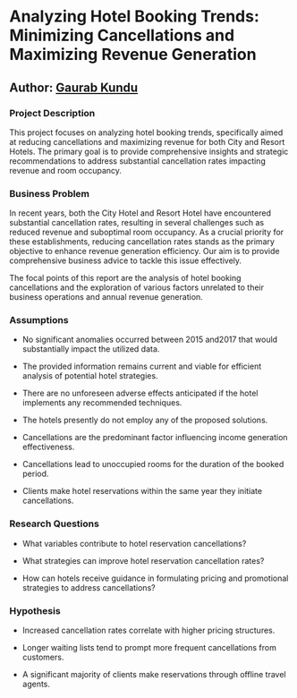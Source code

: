 # Analyzing Hotel Booking Trends: Minimizing Cancellations and Maximizing Revenue Generation

## Author: [Gaurab Kundu](https://www.linkedin.com/in/gaurab-kundu)

### Project Description

This project focuses on analyzing hotel booking trends, specifically aimed at reducing cancellations and maximizing revenue for both City and Resort Hotels. The primary goal is to provide comprehensive insights and strategic recommendations to address substantial cancellation rates impacting revenue and room occupancy.

### Business Problem

In recent years, both the City Hotel and Resort Hotel have encountered substantial cancellation rates, resulting in several challenges such as reduced revenue and suboptimal room occupancy. As a crucial priority for these establishments, reducing cancellation rates stands as the primary objective to enhance revenue generation efficiency. Our aim is to provide comprehensive business advice to tackle this issue effectively.

The focal points of this report are the analysis of hotel booking cancellations and the exploration of various factors unrelated to their business operations and annual revenue generation.

### Assumptions

- No significant anomalies occurred between 2015 and2017 that would substantially impact the utilized data.

- The provided information remains current and viable for efficient analysis of potential hotel strategies.

- There are no unforeseen adverse effects anticipated if the hotel implements any recommended techniques.

- The hotels presently do not employ any of the proposed solutions.

- Cancellations are the predominant factor influencing income generation effectiveness.

- Cancellations lead to unoccupied rooms for the duration of the booked period.

- Clients make hotel reservations within the same year they initiate cancellations.

### Research Questions

- What variables contribute to hotel reservation cancellations?

- What strategies can improve hotel reservation cancellation rates?

- How can hotels receive guidance in formulating pricing and promotional strategies to address cancellations?

### Hypothesis

- Increased cancellation rates correlate with higher pricing structures.

- Longer waiting lists tend to prompt more frequent cancellations from customers.

- A significant majority of clients make reservations through offline travel agents.

